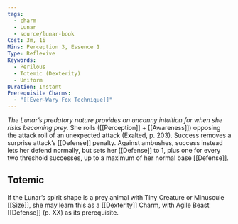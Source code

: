 ```yaml
---
tags:
  - charm
  - Lunar
  - source/lunar-book
Cost: 3m, 1i
Mins: Perception 3, Essence 1
Type: Reflexive
Keywords:
  - Perilous
  - Totemic (Dexterity)
  - Uniform
Duration: Instant
Prerequisite Charms:
  - "[[Ever-Wary Fox Technique]]"
---
```

*The Lunar’s predatory nature provides an uncanny intuition for when she risks becoming prey.*
She rolls ([[Perception]] + [[Awareness]]) opposing the attack roll of an unexpected attack (Exalted, p. 203). Success removes a surprise attack’s [[Defense]] penalty. Against ambushes, success instead lets her defend normally, but sets her [[Defense]] to 1, plus one for every two threshold successes, up to a maximum of her normal base [[Defense]]. 
## Totemic 

If the Lunar’s spirit shape is a prey animal with Tiny Creature or Minuscule [[Size]], she may learn this as a [[Dexterity]] Charm, with Agile Beast [[Defense]] (p. XX) as its prerequisite.